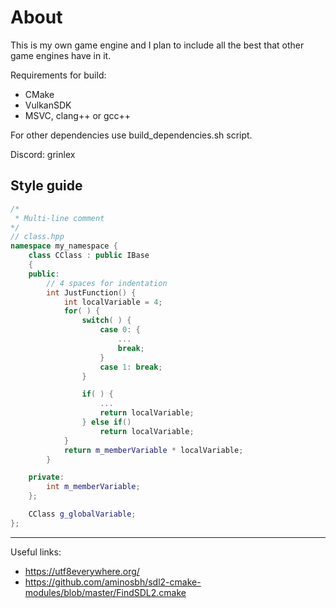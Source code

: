 # About
This is my own game engine and I plan to include all the best that other game engines have in it.

Requirements for build:
* CMake
* VulkanSDK
* MSVC, clang++ or gcc++

For other dependencies use build_dependencies.sh script.

Discord: grinlex

## Style guide
```cpp
/*
 * Multi-line comment
*/
// class.hpp
namespace my_namespace {
    class CClass : public IBase
    {
    public:
        // 4 spaces for indentation
        int JustFunction() {
            int localVariable = 4;
            for( ) {
                switch( ) {
                    case 0: {
                        ...
                        break;
                    }
                    case 1: break;
                }

                if( ) {
                    ...
                    return localVariable;
                } else if()
                    return localVariable;
            }
            return m_memberVariable * localVariable;
        }

    private:
        int m_memberVariable;
    };

    CClass g_globalVariable;
};
```
---
Useful links:
- https://utf8everywhere.org/
- https://github.com/aminosbh/sdl2-cmake-modules/blob/master/FindSDL2.cmake

